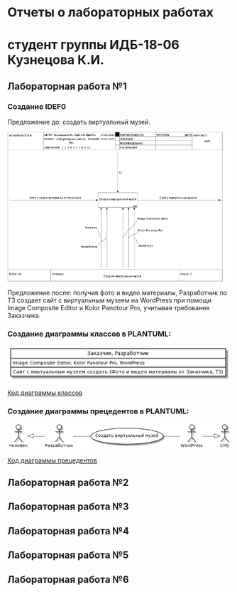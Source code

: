 # Отчеты о лабораторных работах
# студент группы ИДБ-18-06 Кузнецова К.И.

## Лабораторная работа №1

### Создание IDEF0
Предложение до: создать виртуальный музей.

<img src=https://github.com/Muchenie-2020/kristina.github.io/blob/5132d0a1b940f676a6702df57d7c7eb4351890fa/Лабораторная%20работа%20№1/IDEF0.png>

Предложение после: получив фото и видео материалы, Разработчик по ТЗ создает сайт с виртуальным музеем на WordPress при помощи Image Composite Editor и Kolor Panotour Pro, учитывая требования Заказчика.

### Создание диаграммы классов в PLANTUML:

<img src=https://github.com/Muchenie-2020/kristina.github.io/blob/5132d0a1b940f676a6702df57d7c7eb4351890fa/Лабораторная%20работа%20№1/Диаграмма%20классов.png>

[Код диаграммы классов](https://github.com/Muchenie-2020/kristina.github.io/blob/main/Лабораторная%20работа%20№1/Диаграмма%20классов.txt)

### Создание диаграммы прецедентов в PLANTUML:

<img src=https://github.com/Muchenie-2020/kristina.github.io/blob/5132d0a1b940f676a6702df57d7c7eb4351890fa/Лабораторная%20работа%20№1/Диаграмма%20прецедентов.png>

[Код диаграммы прецедентов](https://github.com/Muchenie-2020/kristina.github.io/blob/main/Лабораторная%20работа%20№1/Диаграмма%20прецедентов.txt)

## Лабораторная работа №2

## Лабораторная работа №3

## Лабораторная работа №4

## Лабораторная работа №5

## Лабораторная работа №6
